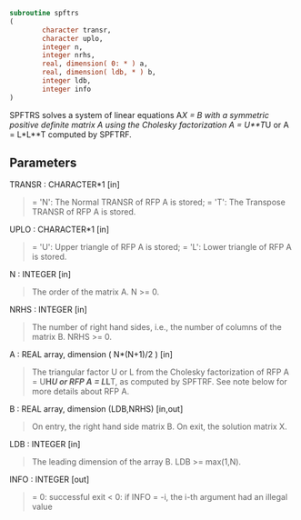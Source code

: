 ```fortran
subroutine spftrs
(
        character transr,
        character uplo,
        integer n,
        integer nrhs,
        real, dimension( 0: * ) a,
        real, dimension( ldb, * ) b,
        integer ldb,
        integer info
)
```

SPFTRS solves a system of linear equations A*X = B with a symmetric
positive definite matrix A using the Cholesky factorization
A = U**T*U or A = L*L**T computed by SPFTRF.

## Parameters
TRANSR : CHARACTER*1 [in]
> = 'N':  The Normal TRANSR of RFP A is stored;
> = 'T':  The Transpose TRANSR of RFP A is stored.

UPLO : CHARACTER*1 [in]
> = 'U':  Upper triangle of RFP A is stored;
> = 'L':  Lower triangle of RFP A is stored.

N : INTEGER [in]
> The order of the matrix A.  N >= 0.

NRHS : INTEGER [in]
> The number of right hand sides, i.e., the number of columns
> of the matrix B.  NRHS >= 0.

A : REAL array, dimension ( N*(N+1)/2 ) [in]
> The triangular factor U or L from the Cholesky factorization
> of RFP A = U**H*U or RFP A = L*L**T, as computed by SPFTRF.
> See note below for more details about RFP A.

B : REAL array, dimension (LDB,NRHS) [in,out]
> On entry, the right hand side matrix B.
> On exit, the solution matrix X.

LDB : INTEGER [in]
> The leading dimension of the array B.  LDB >= max(1,N).

INFO : INTEGER [out]
> = 0:  successful exit
> < 0:  if INFO = -i, the i-th argument had an illegal value
